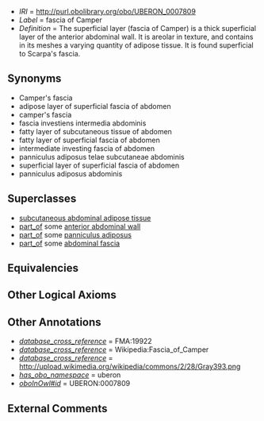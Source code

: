  * *IRI* = http://purl.obolibrary.org/obo/UBERON_0007809
 * *Label* = fascia of Camper
 * *Definition* = The superficial layer (fascia of Camper) is a thick superficial layer of the anterior abdominal wall. It is areolar in texture, and contains in its meshes a varying quantity of adipose tissue. It is found superficial to Scarpa's fascia.

## Synonyms

 * Camper's fascia
 * adipose layer of superficial fascia of abdomen
 * camper's fascia
 * fascia investiens intermedia abdominis
 * fatty layer of subcutaneous tissue of abdomen
 * fatty layer of superficial fascia of abdomen
 * intermediate investing fascia of abdomen
 * panniculus adiposus telae subcutaneae abdominis
 * superficial layer of superficial fascia of abdomen
 * panniculus adiposus abdominis

## Superclasses

 * [subcutaneous abdominal adipose tissue](../../UBERON/55/UBERON_0014455.md)
 * [part_of](../../BFO/50/BFO_0000050.md) some [anterior abdominal wall](../../UBERON/35/UBERON_0006635.md)
 * [part_of](../../BFO/50/BFO_0000050.md) some [panniculus adiposus](../../UBERON/88/UBERON_0013488.md)
 * [part_of](../../BFO/50/BFO_0000050.md) some [abdominal fascia](../../UBERON/93/UBERON_0013493.md)

## Equivalencies


## Other Logical Axioms


## Other Annotations

 * *[database_cross_reference](../../ef/oboInOwl#hasDbXref.md)* = FMA:19922
 * *[database_cross_reference](../../ef/oboInOwl#hasDbXref.md)* = Wikipedia:Fascia_of_Camper
 * *[database_cross_reference](../../ef/oboInOwl#hasDbXref.md)* = http://upload.wikimedia.org/wikipedia/commons/2/28/Gray393.png
 * *[has_obo_namespace](../../ce/oboInOwl#hasOBONamespace.md)* = uberon
 * *[oboInOwl#id](../../id/oboInOwl#id.md)* = UBERON:0007809

## External Comments

